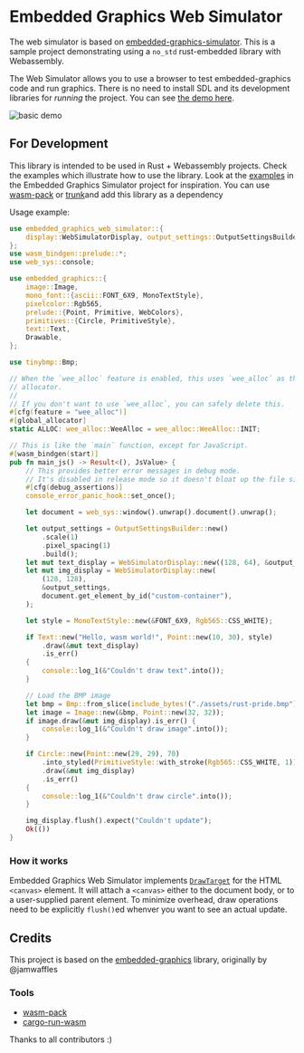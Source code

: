 # Embedded Graphics Web Simulator

The web simulator is based on [embedded-graphics-simulator](https://docs.rs/embedded-graphics-simulator/0.2.0/embedded_graphics_simulator/).
This is a sample project demonstrating using a `no_std` rust-embedded library with Webassembly.

The Web Simulator allows you to use a browser to test embedded-graphics code and run graphics. There is no need to install SDL and its development libraries for _running_ the project. You can see [the demo here](https://rahul-thakoor.github.io/embedded-graphics-web-simulator/).

![basic demo](./assets/embedded-graphics-web-simulator.jpg)
## For Development

This library is intended to be used in Rust + Webassembly projects. Check the examples which illustrate how to use the library. Look at the [examples](https://github.com/embedded-graphics/simulator/tree/master/examples) in the Embedded Graphics Simulator project for inspiration. You can use [wasm-pack](https://rustwasm.github.io/wasm-pack/) or [trunk](https://trunkrs.dev/)and add this library as a dependency 

Usage example:

```rust
use embedded_graphics_web_simulator::{
    display::WebSimulatorDisplay, output_settings::OutputSettingsBuilder,
};
use wasm_bindgen::prelude::*;
use web_sys::console;

use embedded_graphics::{
    image::Image,
    mono_font::{ascii::FONT_6X9, MonoTextStyle},
    pixelcolor::Rgb565,
    prelude::{Point, Primitive, WebColors},
    primitives::{Circle, PrimitiveStyle},
    text::Text,
    Drawable,
};

use tinybmp::Bmp;

// When the `wee_alloc` feature is enabled, this uses `wee_alloc` as the global
// allocator.
//
// If you don't want to use `wee_alloc`, you can safely delete this.
#[cfg(feature = "wee_alloc")]
#[global_allocator]
static ALLOC: wee_alloc::WeeAlloc = wee_alloc::WeeAlloc::INIT;

// This is like the `main` function, except for JavaScript.
#[wasm_bindgen(start)]
pub fn main_js() -> Result<(), JsValue> {
    // This provides better error messages in debug mode.
    // It's disabled in release mode so it doesn't bloat up the file size.
    #[cfg(debug_assertions)]
    console_error_panic_hook::set_once();

    let document = web_sys::window().unwrap().document().unwrap();

    let output_settings = OutputSettingsBuilder::new()
        .scale(1)
        .pixel_spacing(1)
        .build();
    let mut text_display = WebSimulatorDisplay::new((128, 64), &output_settings, None);
    let mut img_display = WebSimulatorDisplay::new(
        (128, 128),
        &output_settings,
        document.get_element_by_id("custom-container"),
    );

    let style = MonoTextStyle::new(&FONT_6X9, Rgb565::CSS_WHITE);

    if Text::new("Hello, wasm world!", Point::new(10, 30), style)
        .draw(&mut text_display)
        .is_err()
    {
        console::log_1(&"Couldn't draw text".into());
    }

    // Load the BMP image
    let bmp = Bmp::from_slice(include_bytes!("./assets/rust-pride.bmp")).unwrap();
    let image = Image::new(&bmp, Point::new(32, 32));
    if image.draw(&mut img_display).is_err() {
        console::log_1(&"Couldn't draw image".into());
    }

    if Circle::new(Point::new(29, 29), 70)
        .into_styled(PrimitiveStyle::with_stroke(Rgb565::CSS_WHITE, 1))
        .draw(&mut img_display)
        .is_err()
    {
        console::log_1(&"Couldn't draw circle".into());
    }

    img_display.flush().expect("Couldn't update");
    Ok(())
}

```

### How it works

Embedded Graphics Web Simulator implements [`DrawTarget`](https://docs.rs/embedded-graphics/0.6.0/embedded_graphics/prelude/trait.DrawTarget.html) for the HTML `<canvas>` element.
It will attach a `<canvas>` either to the document body, or to a user-supplied parent element.
To minimize overhead, draw operations need to be explicitly `flush()`ed whenver you want to see an actual update.

## Credits

This project is based on the [embedded-graphics](https://github.com/embedded-graphics/simulator) library, originally by @jamwaffles


### Tools
-  [wasm-pack](https://rustwasm.github.io/wasm-pack/)
- [cargo-run-wasm](https://crates.io/crates/cargo-run-wasm)


Thanks to all contributors :)
